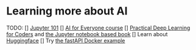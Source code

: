 # Learning more about AI

TODO:
[] [Jupyter 101](https://www.kaggle.com/code/jhoward/jupyter-notebook-101)
[] [AI for Everyone course](https://www.deeplearning.ai/courses/ai-for-everyone/)
[] [Practical Deep Learning for Coders](https://course.fast.ai/) and [the Jupyter notebook based book](https://nbviewer.org/github/fastai/fastbook/tree/master)
[] Learn about [Huggingface](https://huggingface.co/course/chapter1/1)
[] Try [the fastAPI Docker example](https://www.docker.com/blog/build-machine-learning-apps-with-hugging-faces-docker-spaces/)